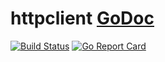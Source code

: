 # httpclient [GoDoc](https://godoc.org/github.com/go-4devs/httpclient)
[![Build Status](https://travis-ci.org/go-4devs/httpclient.svg?branch=master)](https://travis-ci.org/go-4devs/httpclient)
[![Go Report Card](https://goreportcard.com/badge/github.com/go-4devs/httpclient)](https://goreportcard.com/report/github.com/go-4devs/httpclient)


